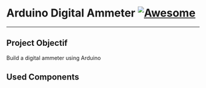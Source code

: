 # Arduino Digital Ammeter [![Awesome](https://cdn.rawgit.com/sindresorhus/awesome/d7305f38d29fed78fa85652e3a63e154dd8e8829/media/badge.svg)](https://github.com/0xCTF/Arduino-Digital-Ammeter)

---

## Project Objectif
Build a digital ammeter using Arduino

## Used Components
